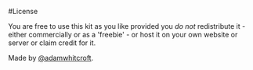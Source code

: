 #License

You are free to use this kit as you like provided you *do not* redistribute it - either commercially or as a 'freebie' - or host it on your own website or server or claim credit for it.

Made by [@adamwhitcroft](https://twitter.com/adamwhitcroft).